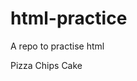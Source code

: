 # html-practice
A repo to practise html
<!DOCTYPE html>
<html>
<head>
<title style="border:2px solid Violet;">Shopping List</title>
<head/>
<body>
<p style="color:MediumViolet;">Pizza
   Chips
   Cake</p>
</body>
</html>
